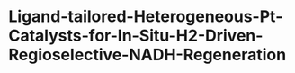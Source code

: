 # Ligand-tailored-Heterogeneous-Pt-Catalysts-for-In-Situ-H2-Driven-Regioselective-NADH-Regeneration
